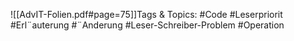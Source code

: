 
![[AdvIT-Folien.pdf#page=75]]Tags & Topics:
   #Code
   #Leserpriorit
   #Erl¨auterung
   #¨Anderung
   #Leser-Schreiber-Problem
   #Operation